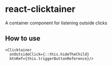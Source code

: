 # react-clicktainer
A container component for listening outside clicks

## How to use
```
<Clicktainer
  onOutsideClick={::this.hideTheChild}
  btnRef={this.triggerButtonReference}/>
```
